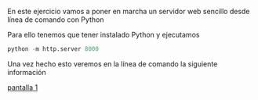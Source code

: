 En este ejercicio vamos a poner en marcha un servidor web sencillo desde línea de comando con Python

Para ello tenemos que tener instalado Python y ejecutamos

```python
python -m http.server 8000
```
Una vez hecho esto veremos en la línea de comando la siguiente información

[pantalla 1]()
